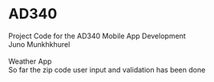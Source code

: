 # AD340
Project Code for the AD340 Mobile App Development <br>
Juno Munkhkhurel
<br><br>
Weather App 
<br>
So far the zip code user input and validation has been done
